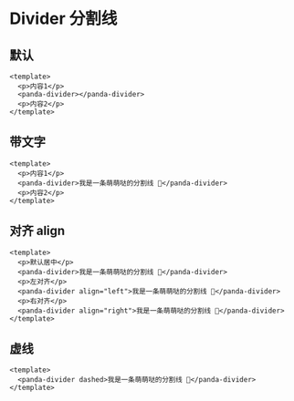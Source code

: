 # Divider 分割线
  
## 默认
```vue
<template>
  <p>内容1</p>
  <panda-divider></panda-divider>
  <p>内容2</p>
</template>
```

## 带文字
```vue
<template>
  <p>内容1</p>
  <panda-divider>我是一条萌萌哒的分割线 🙈</panda-divider>
  <p>内容2</p>
</template>
```

## 对齐 align
```vue
<template>
  <p>默认居中</p>
  <panda-divider>我是一条萌萌哒的分割线 🙈</panda-divider>
  <p>左对齐</p>
  <panda-divider align="left">我是一条萌萌哒的分割线 🙈</panda-divider>
  <p>右对齐</p>
  <panda-divider align="right">我是一条萌萌哒的分割线 🙈</panda-divider>
</template>
```

## 虚线
```vue
<template>
  <panda-divider dashed>我是一条萌萌哒的分割线 🙈</panda-divider>
</template>
```
